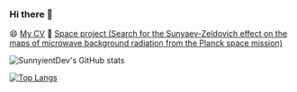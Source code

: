 ### Hi there 👋

😄 [My CV](https://drive.google.com/drive/folders/1HRgLCCWMBoHAiMu1uBu3SAzgjA6Cv46t?usp=sharing)
🔭 [Space project (Search for the Sunyaev-Zeldovich effect on the maps of microwave background radiation from the Planck space mission)](https://github.com/SunnyientDev/SZ-detection)


<!--
**SunnyientDev/SunnyientDev** is a ✨ _special_ ✨ repository because its `README.md` (this file) appears on your GitHub profile.

Here are some ideas to get you started:

- 🔭 I’m currently working on ...
- 🌱 I’m currently learning ...
- 👯 I’m looking to collaborate on ...
- 🤔 I’m looking for help with ...
- 💬 Ask me about ...
- 📫 How to reach me: ...
- 😄 Pronouns: ...
- ⚡ Fun fact: ...
-->

![SunnyientDev's GitHub stats](https://github-readme-stats.vercel.app/api?username=SunnyientDev&show_icons=true&theme=vue-dark)

[![Top Langs](https://github-readme-stats.vercel.app/api/top-langs/?username=SunnyientDev&exclude_repo=all_courses,SunnyientDev.github.io&theme=vue-dark)](https://github.com/SunnyientDev/all_courses)
